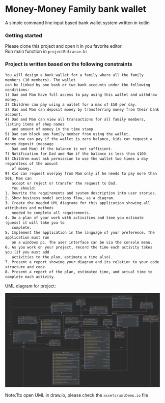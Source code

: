 # Money-Money Family bank wallet

A simple command line input based bank wallet system written in kotlin

### Getting started
Please clone this project and open it in you favorite editor.  
Run main function in `projectEntrance.kt`

### Project is written based on the following constraints

```
You will design a bank wallet for a family where all the family members (10 members). The wallet
can be linked by one bank or two bank accounts under the following conditions:
1) Dad and Mam have full access to pay using this wallet and withdraw money.
2) Children can pay using a wallet for a max of $50 per day.
3) Dad and Mam can deposit money by transferring money from their bank account.
4) Dad and Mam can view all transactions for all family members, listing items of shop names
   and amount of money in the time stamp.
5) Dad can block any family member from using the wallet.
6) No one can pay if the wallet is zero balance, kids can request a money deposit (message
   Dad and Mam) if the balance is not sufficient.
7) Notification for Dad and Mam if the balance is less than $100.
8) Children must ask permission to use the wallet two times a day regardless of the amount
   of money.
9) Kid can request overpay from Mam only if he needs to pay more than 50$, Mam can
   accept or reject or transfer the request to Dad.
   You should:
1. Rewrite the requirements and system description into user stories.
2. Show business model actions flow, as a diagram.
3. Create the needed UML diagrams for this application showing all attributes and methods
   needed to complete all requirements.
4. Do a plan of your work with activities and time you estimate (guess) it will take you to
   complete.
5. Implement the application in the language of your preference. The application must run
   on a windows pc. The user interface can be via the console menu.
6. As you work on your project, record the time each activity takes you (if you must add
   activities to the plan, estimate a time also).
7. Present a report showing your diagram and its relation to your code structure and code.
8. Present a report of the plan, estimated time, and actual time to complete each activity.
```


UML diagram for project:

![UML](assets/umlDiagram.png)

Note:Tto open UML in draw.io, please check the `assets/umlDemo.io` file